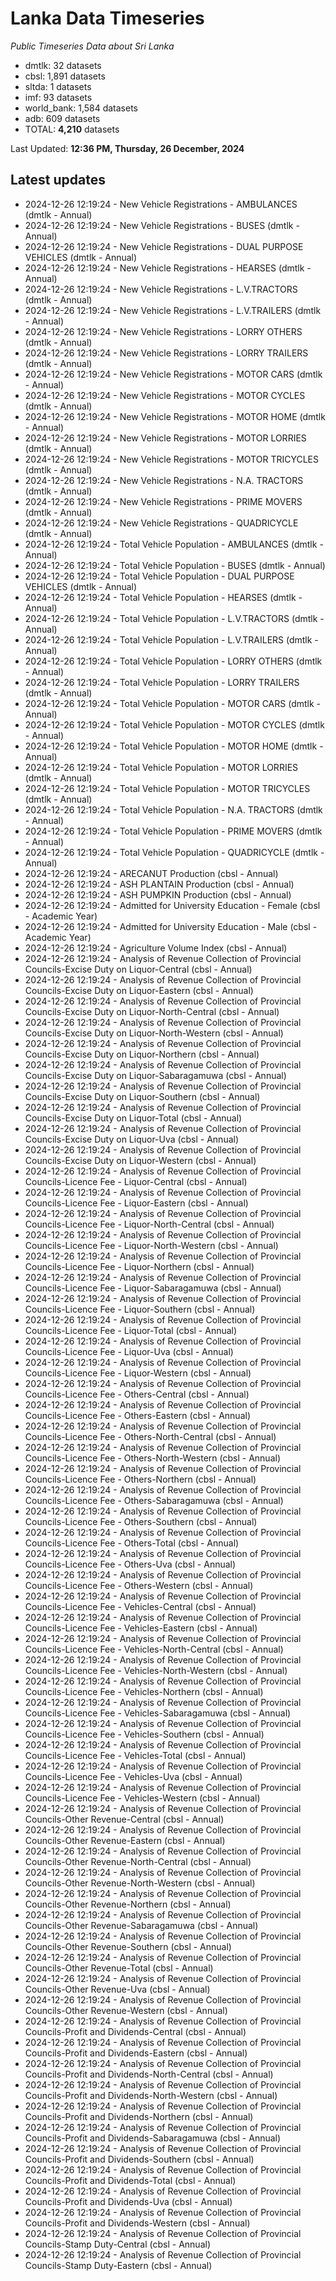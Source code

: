 # Lanka Data Timeseries
*Public Timeseries Data about Sri Lanka*

* dmtlk: 32 datasets
* cbsl: 1,891 datasets
* sltda: 1 datasets
* imf: 93 datasets
* world_bank: 1,584 datasets
* adb: 609 datasets
* TOTAL: **4,210** datasets

Last Updated: **12:36 PM, Thursday, 26 December, 2024**

## Latest updates

* 2024-12-26 12:19:24 - New Vehicle Registrations - AMBULANCES (dmtlk - Annual)
* 2024-12-26 12:19:24 - New Vehicle Registrations - BUSES (dmtlk - Annual)
* 2024-12-26 12:19:24 - New Vehicle Registrations - DUAL PURPOSE VEHICLES (dmtlk - Annual)
* 2024-12-26 12:19:24 - New Vehicle Registrations - HEARSES (dmtlk - Annual)
* 2024-12-26 12:19:24 - New Vehicle Registrations - L.V.TRACTORS (dmtlk - Annual)
* 2024-12-26 12:19:24 - New Vehicle Registrations - L.V.TRAILERS (dmtlk - Annual)
* 2024-12-26 12:19:24 - New Vehicle Registrations - LORRY OTHERS (dmtlk - Annual)
* 2024-12-26 12:19:24 - New Vehicle Registrations - LORRY TRAILERS (dmtlk - Annual)
* 2024-12-26 12:19:24 - New Vehicle Registrations - MOTOR CARS (dmtlk - Annual)
* 2024-12-26 12:19:24 - New Vehicle Registrations - MOTOR CYCLES (dmtlk - Annual)
* 2024-12-26 12:19:24 - New Vehicle Registrations - MOTOR HOME (dmtlk - Annual)
* 2024-12-26 12:19:24 - New Vehicle Registrations - MOTOR LORRIES (dmtlk - Annual)
* 2024-12-26 12:19:24 - New Vehicle Registrations - MOTOR TRICYCLES (dmtlk - Annual)
* 2024-12-26 12:19:24 - New Vehicle Registrations - N.A. TRACTORS (dmtlk - Annual)
* 2024-12-26 12:19:24 - New Vehicle Registrations - PRIME MOVERS (dmtlk - Annual)
* 2024-12-26 12:19:24 - New Vehicle Registrations - QUADRICYCLE (dmtlk - Annual)
* 2024-12-26 12:19:24 - Total Vehicle Population - AMBULANCES (dmtlk - Annual)
* 2024-12-26 12:19:24 - Total Vehicle Population - BUSES (dmtlk - Annual)
* 2024-12-26 12:19:24 - Total Vehicle Population - DUAL PURPOSE VEHICLES (dmtlk - Annual)
* 2024-12-26 12:19:24 - Total Vehicle Population - HEARSES (dmtlk - Annual)
* 2024-12-26 12:19:24 - Total Vehicle Population - L.V.TRACTORS (dmtlk - Annual)
* 2024-12-26 12:19:24 - Total Vehicle Population - L.V.TRAILERS (dmtlk - Annual)
* 2024-12-26 12:19:24 - Total Vehicle Population - LORRY OTHERS (dmtlk - Annual)
* 2024-12-26 12:19:24 - Total Vehicle Population - LORRY TRAILERS (dmtlk - Annual)
* 2024-12-26 12:19:24 - Total Vehicle Population - MOTOR CARS (dmtlk - Annual)
* 2024-12-26 12:19:24 - Total Vehicle Population - MOTOR CYCLES (dmtlk - Annual)
* 2024-12-26 12:19:24 - Total Vehicle Population - MOTOR HOME (dmtlk - Annual)
* 2024-12-26 12:19:24 - Total Vehicle Population - MOTOR LORRIES (dmtlk - Annual)
* 2024-12-26 12:19:24 - Total Vehicle Population - MOTOR TRICYCLES (dmtlk - Annual)
* 2024-12-26 12:19:24 - Total Vehicle Population - N.A. TRACTORS (dmtlk - Annual)
* 2024-12-26 12:19:24 - Total Vehicle Population - PRIME MOVERS (dmtlk - Annual)
* 2024-12-26 12:19:24 - Total Vehicle Population - QUADRICYCLE (dmtlk - Annual)
* 2024-12-26 12:19:24 - ARECANUT Production (cbsl - Annual)
* 2024-12-26 12:19:24 - ASH PLANTAIN Production (cbsl - Annual)
* 2024-12-26 12:19:24 - ASH PUMPKIN Production (cbsl - Annual)
* 2024-12-26 12:19:24 - Admitted for University Education - Female (cbsl - Academic Year)
* 2024-12-26 12:19:24 - Admitted for University Education - Male (cbsl - Academic Year)
* 2024-12-26 12:19:24 - Agriculture Volume Index (cbsl - Annual)
* 2024-12-26 12:19:24 - Analysis of Revenue Collection of Provincial Councils-Excise Duty on Liquor-Central (cbsl - Annual)
* 2024-12-26 12:19:24 - Analysis of Revenue Collection of Provincial Councils-Excise Duty on Liquor-Eastern (cbsl - Annual)
* 2024-12-26 12:19:24 - Analysis of Revenue Collection of Provincial Councils-Excise Duty on Liquor-North-Central (cbsl - Annual)
* 2024-12-26 12:19:24 - Analysis of Revenue Collection of Provincial Councils-Excise Duty on Liquor-North-Western (cbsl - Annual)
* 2024-12-26 12:19:24 - Analysis of Revenue Collection of Provincial Councils-Excise Duty on Liquor-Northern (cbsl - Annual)
* 2024-12-26 12:19:24 - Analysis of Revenue Collection of Provincial Councils-Excise Duty on Liquor-Sabaragamuwa (cbsl - Annual)
* 2024-12-26 12:19:24 - Analysis of Revenue Collection of Provincial Councils-Excise Duty on Liquor-Southern (cbsl - Annual)
* 2024-12-26 12:19:24 - Analysis of Revenue Collection of Provincial Councils-Excise Duty on Liquor-Total (cbsl - Annual)
* 2024-12-26 12:19:24 - Analysis of Revenue Collection of Provincial Councils-Excise Duty on Liquor-Uva (cbsl - Annual)
* 2024-12-26 12:19:24 - Analysis of Revenue Collection of Provincial Councils-Excise Duty on Liquor-Western (cbsl - Annual)
* 2024-12-26 12:19:24 - Analysis of Revenue Collection of Provincial Councils-Licence Fee - Liquor-Central (cbsl - Annual)
* 2024-12-26 12:19:24 - Analysis of Revenue Collection of Provincial Councils-Licence Fee - Liquor-Eastern (cbsl - Annual)
* 2024-12-26 12:19:24 - Analysis of Revenue Collection of Provincial Councils-Licence Fee - Liquor-North-Central (cbsl - Annual)
* 2024-12-26 12:19:24 - Analysis of Revenue Collection of Provincial Councils-Licence Fee - Liquor-North-Western (cbsl - Annual)
* 2024-12-26 12:19:24 - Analysis of Revenue Collection of Provincial Councils-Licence Fee - Liquor-Northern (cbsl - Annual)
* 2024-12-26 12:19:24 - Analysis of Revenue Collection of Provincial Councils-Licence Fee - Liquor-Sabaragamuwa (cbsl - Annual)
* 2024-12-26 12:19:24 - Analysis of Revenue Collection of Provincial Councils-Licence Fee - Liquor-Southern (cbsl - Annual)
* 2024-12-26 12:19:24 - Analysis of Revenue Collection of Provincial Councils-Licence Fee - Liquor-Total (cbsl - Annual)
* 2024-12-26 12:19:24 - Analysis of Revenue Collection of Provincial Councils-Licence Fee - Liquor-Uva (cbsl - Annual)
* 2024-12-26 12:19:24 - Analysis of Revenue Collection of Provincial Councils-Licence Fee - Liquor-Western (cbsl - Annual)
* 2024-12-26 12:19:24 - Analysis of Revenue Collection of Provincial Councils-Licence Fee - Others-Central (cbsl - Annual)
* 2024-12-26 12:19:24 - Analysis of Revenue Collection of Provincial Councils-Licence Fee - Others-Eastern (cbsl - Annual)
* 2024-12-26 12:19:24 - Analysis of Revenue Collection of Provincial Councils-Licence Fee - Others-North-Central (cbsl - Annual)
* 2024-12-26 12:19:24 - Analysis of Revenue Collection of Provincial Councils-Licence Fee - Others-North-Western (cbsl - Annual)
* 2024-12-26 12:19:24 - Analysis of Revenue Collection of Provincial Councils-Licence Fee - Others-Northern (cbsl - Annual)
* 2024-12-26 12:19:24 - Analysis of Revenue Collection of Provincial Councils-Licence Fee - Others-Sabaragamuwa (cbsl - Annual)
* 2024-12-26 12:19:24 - Analysis of Revenue Collection of Provincial Councils-Licence Fee - Others-Southern (cbsl - Annual)
* 2024-12-26 12:19:24 - Analysis of Revenue Collection of Provincial Councils-Licence Fee - Others-Total (cbsl - Annual)
* 2024-12-26 12:19:24 - Analysis of Revenue Collection of Provincial Councils-Licence Fee - Others-Uva (cbsl - Annual)
* 2024-12-26 12:19:24 - Analysis of Revenue Collection of Provincial Councils-Licence Fee - Others-Western (cbsl - Annual)
* 2024-12-26 12:19:24 - Analysis of Revenue Collection of Provincial Councils-Licence Fee - Vehicles-Central (cbsl - Annual)
* 2024-12-26 12:19:24 - Analysis of Revenue Collection of Provincial Councils-Licence Fee - Vehicles-Eastern (cbsl - Annual)
* 2024-12-26 12:19:24 - Analysis of Revenue Collection of Provincial Councils-Licence Fee - Vehicles-North-Central (cbsl - Annual)
* 2024-12-26 12:19:24 - Analysis of Revenue Collection of Provincial Councils-Licence Fee - Vehicles-North-Western (cbsl - Annual)
* 2024-12-26 12:19:24 - Analysis of Revenue Collection of Provincial Councils-Licence Fee - Vehicles-Northern (cbsl - Annual)
* 2024-12-26 12:19:24 - Analysis of Revenue Collection of Provincial Councils-Licence Fee - Vehicles-Sabaragamuwa (cbsl - Annual)
* 2024-12-26 12:19:24 - Analysis of Revenue Collection of Provincial Councils-Licence Fee - Vehicles-Southern (cbsl - Annual)
* 2024-12-26 12:19:24 - Analysis of Revenue Collection of Provincial Councils-Licence Fee - Vehicles-Total (cbsl - Annual)
* 2024-12-26 12:19:24 - Analysis of Revenue Collection of Provincial Councils-Licence Fee - Vehicles-Uva (cbsl - Annual)
* 2024-12-26 12:19:24 - Analysis of Revenue Collection of Provincial Councils-Licence Fee - Vehicles-Western (cbsl - Annual)
* 2024-12-26 12:19:24 - Analysis of Revenue Collection of Provincial Councils-Other Revenue-Central (cbsl - Annual)
* 2024-12-26 12:19:24 - Analysis of Revenue Collection of Provincial Councils-Other Revenue-Eastern (cbsl - Annual)
* 2024-12-26 12:19:24 - Analysis of Revenue Collection of Provincial Councils-Other Revenue-North-Central (cbsl - Annual)
* 2024-12-26 12:19:24 - Analysis of Revenue Collection of Provincial Councils-Other Revenue-North-Western (cbsl - Annual)
* 2024-12-26 12:19:24 - Analysis of Revenue Collection of Provincial Councils-Other Revenue-Northern (cbsl - Annual)
* 2024-12-26 12:19:24 - Analysis of Revenue Collection of Provincial Councils-Other Revenue-Sabaragamuwa (cbsl - Annual)
* 2024-12-26 12:19:24 - Analysis of Revenue Collection of Provincial Councils-Other Revenue-Southern (cbsl - Annual)
* 2024-12-26 12:19:24 - Analysis of Revenue Collection of Provincial Councils-Other Revenue-Total (cbsl - Annual)
* 2024-12-26 12:19:24 - Analysis of Revenue Collection of Provincial Councils-Other Revenue-Uva (cbsl - Annual)
* 2024-12-26 12:19:24 - Analysis of Revenue Collection of Provincial Councils-Other Revenue-Western (cbsl - Annual)
* 2024-12-26 12:19:24 - Analysis of Revenue Collection of Provincial Councils-Profit and Dividends-Central (cbsl - Annual)
* 2024-12-26 12:19:24 - Analysis of Revenue Collection of Provincial Councils-Profit and Dividends-Eastern (cbsl - Annual)
* 2024-12-26 12:19:24 - Analysis of Revenue Collection of Provincial Councils-Profit and Dividends-North-Central (cbsl - Annual)
* 2024-12-26 12:19:24 - Analysis of Revenue Collection of Provincial Councils-Profit and Dividends-North-Western (cbsl - Annual)
* 2024-12-26 12:19:24 - Analysis of Revenue Collection of Provincial Councils-Profit and Dividends-Northern (cbsl - Annual)
* 2024-12-26 12:19:24 - Analysis of Revenue Collection of Provincial Councils-Profit and Dividends-Sabaragamuwa (cbsl - Annual)
* 2024-12-26 12:19:24 - Analysis of Revenue Collection of Provincial Councils-Profit and Dividends-Southern (cbsl - Annual)
* 2024-12-26 12:19:24 - Analysis of Revenue Collection of Provincial Councils-Profit and Dividends-Total (cbsl - Annual)
* 2024-12-26 12:19:24 - Analysis of Revenue Collection of Provincial Councils-Profit and Dividends-Uva (cbsl - Annual)
* 2024-12-26 12:19:24 - Analysis of Revenue Collection of Provincial Councils-Profit and Dividends-Western (cbsl - Annual)
* 2024-12-26 12:19:24 - Analysis of Revenue Collection of Provincial Councils-Stamp Duty-Central (cbsl - Annual)
* 2024-12-26 12:19:24 - Analysis of Revenue Collection of Provincial Councils-Stamp Duty-Eastern (cbsl - Annual)